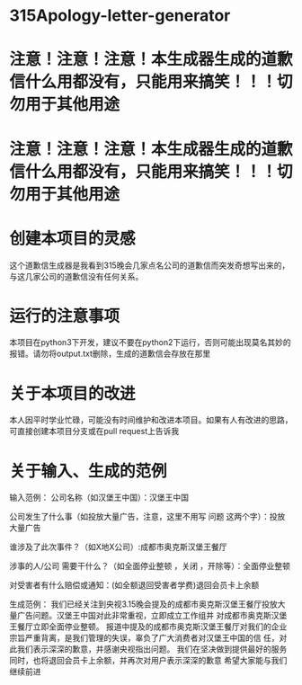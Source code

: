 # 315Apology-letter-generator

注意！注意！注意！本生成器生成的道歉信什么用都没有，只能用来搞笑！！！切勿用于其他用途
======================================================================================
注意！注意！注意！本生成器生成的道歉信什么用都没有，只能用来搞笑！！！切勿用于其他用途
=======================================================================================

创建本项目的灵感
=======================================================================================
这个道歉信生成器是我看到315晚会几家点名公司的道歉信而突发奇想写出来的，与这几家公司的道歉信没有任何关系。

运行的注意事项
======================================================================================
本项目在python3下开发，建议不要在python2下运行，否则可能出现莫名其妙的报错。请勿将output.txt删除，生成的道歉信会存放在那里

关于本项目的改进
=======================================================================================
本人因平时学业忙碌，可能没有时间维护和改进本项目。如果有人有改进的思路，可直接创建本项目分支或在pull request上告诉我

关于输入、生成的范例
=======================================================================================
输入范例：
公司名称（如汉堡王中国）：汉堡王中国

公司发生了什么事（如投放大量广告，注意，这里不用写 问题 这两个字）：投放大量广告

谁涉及了此次事件？（如X地X公司）:成都市奥克斯汉堡王餐厅

涉事的人/公司 需要干什么？（如全面停业整顿 ，关闭 ，开除等）：全面停业整顿

对受害者有什么赔偿或通知：(如全额退回受害者学费)退回会员卡上余额

生成范例：
我们已经关注到央视3.15晚会提及的成都市奥克斯汉堡王餐厅投放大量广告问题。汉堡王中国对此非常重视，立即成立工作组并
对成都市奥克斯汉堡王餐厅立即全面停业整顿。
报道中提及的成都市奥克斯汉堡王餐厅对我们的企业宗旨严重背离，是我们管理的失误，辜负了广大消费者对汉堡王中国的信
任，对此我们表示深深的歉意，并感谢央视指出问题。
我们在坚决做到提供最好的服务同时，也将退回会员卡上余额，并再次对用户表示深深的歉意
希望大家能与我们继续前进
